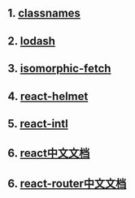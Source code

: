 ## 1. [classnames](https://github.com/JedWatson/classnames)<br />
## 2. [lodash](https://github.com/lodash/lodash)<br />
## 3. [isomorphic-fetch](https://github.com/matthew-andrews/isomorphic-fetch)<br />
## 4. [react-helmet](https://github.com/nfl/react-helmet)<br />
## 5. [react-intl](https://github.com/yahoo/react-intl)<br />
## 6. [react中文文档](https://react.docschina.org/)<br />
## 6. [react-router中文文档](http://react-guide.github.io/react-router-cn/)<br />

